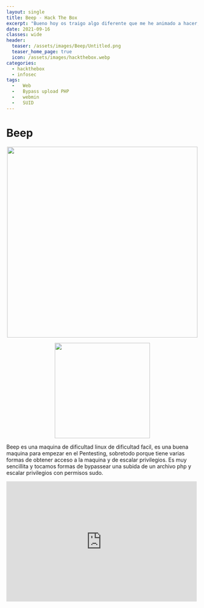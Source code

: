 ```yaml
---
layout: single
title: Beep - Hack The Box
excerpt: "Bueno hoy os traigo algo diferente que me he animado a hacer, y espero que os guste, en esta ocasión voy a compartir un video de como realizar esta maquina, en los próximos write-ups os voy a traer un video de la resolución de la maquina hecha por mi y aparte abajo incorporaré el write-up escrito, espero que os guste tanto como a mi este contenido."
date: 2021-09-16
classes: wide
header:
  teaser: /assets/images/Beep/Untitled.png
  teaser_home_page: true
  icon: /assets/images/hackthebox.webp
categories:
  - hackthebox
  - infosec
tags:
  -   Web
  -   Bypass upload PHP
  -   webmin
  -   SUID
---
```




# Beep

<div>
<p style = 'text-align:center;'>
<img src="https://rizemon.github.io/assets/images/beep.png" alt="" width="500px">
</p>
</div>


<div>
<p style = 'text-align:center;'>
<img src="https://0xdf.gitlab.io/img/beep-radar.webp" alt="" width="250px">
</p>
</div>

Beep es una maquina de dificultad linux de dificultad facil, es una buena maquina para empezar en el Pentesting, sobretodo porque tiene varias formas de obtener acceso a la maquina y de escalar privilegios. Es muy sencillita y tocamos formas de bypassear una subida de un archivo php y escalar privilegios con permisos sudo.

<iframe width="500" height="315" src="https://www.youtube.com/embed/zB-M4rsYmHA" title="YouTube video player" frameborder="0" allow="accelerometer; autoplay; clipboard-write; encrypted-media; gyroscope; picture-in-picture" allowfullscreen></iframe>